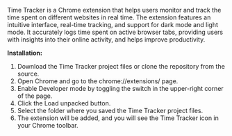 Time Tracker is a Chrome extension that helps users monitor and track the time spent on different websites in real time. The extension features an intuitive interface, real-time tracking, and support for dark mode and light mode. It accurately logs time spent on active browser tabs, providing users with insights into their online activity, and helps improve productivity.

**Installation:**
1. Download the Time Tracker project files or clone the repository from the source.
2. Open Chrome and go to the chrome://extensions/ page.
3. Enable Developer mode by toggling the switch in the upper-right corner of the page.
4. Click the Load unpacked button.
5. Select the folder where you saved the Time Tracker project files.
6. The extension will be added, and you will see the Time Tracker icon in your Chrome toolbar.
